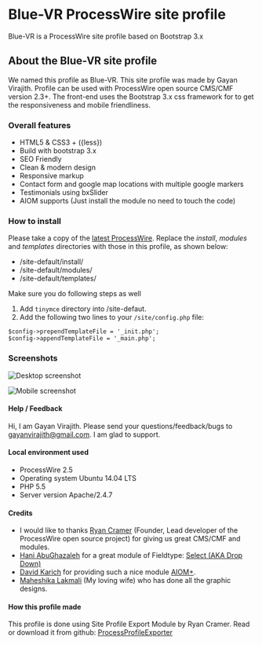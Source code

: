 # Blue-VR ProcessWire site profile

Blue-VR is a ProcessWire site profile based on Bootstrap 3.x

## About the Blue-VR site profile

We named this profile as Blue-VR. This site profile was made by Gayan Virajith. Profile can be used 
with ProcessWire open source CMS/CMF version 2.3+. The front-end uses the Bootstrap 3.x css framework 
for to get the responsiveness and mobile friendliness.

### Overall features

 * HTML5 & CSS3 + ({less})
 * Build with bootstrap 3.x
 * SEO Friendly
 * Clean & modern design
 * Responsive markup
 * Contact form and google map locations with multiple google markers
 * Testimonials using bxSlider
 * AIOM supports (Just install the module no need to touch the code)

### How to install

Please take a copy of the [latest ProcessWire](http://processwire.com/download/). 
Replace the *install*, *modules* and *templates* directories with those in 
this profile, as shown below: 

- /site-default/install/
- /site-default/modules/
- /site-default/templates/ 

Make sure you do following steps as well

 1. Add `tinymce` directory into /site-defaut.
 2. Add the following two lines to your `/site/config.php` file: 

```
$config->prependTemplateFile = '_init.php';
$config->appendTemplateFile = '_main.php';
```

### Screenshots

![Desktop screenshot](https://raw.githubusercontent.com/gayanvirajith/BlueVrSiteProfile/master/blue-vr-home-desktop.jpg "Desktop screen")

![Mobile screenshot](https://raw.githubusercontent.com/gayanvirajith/BlueVrSiteProfile/master/blue-vr-home-mobile.jpg "Mobile screen")

#### Help / Feedback

Hi, I am Gayan Virajith. Please send your questions/feedback/bugs to gayanvirajith@gmail.com. I am glad to support.

#### Local environment used

 * ProcessWire 2.5
 * Operating system Ubuntu 14.04 LTS
 * PHP 5.5
 * Server version Apache/2.4.7

#### Credits

 * I would like to thanks [Ryan Cramer](https://github.com/ryancramerdesign/) (Founder, Lead developer of the ProcessWire open source project) for giving us great CMS/CMF and modules.
 * [Hani AbuGhazaleh](https://github.com/Hani79) for a great module of Fieldtype: [Select (AKA Drop Down)](https://github.com/Hani79/Processwire_FieldType_Select_Drop_Down)
 * [David Karich](https://github.com/FlipZoomMedia) for providing such a nice module [AIOM+](https://github.com/FlipZoomMedia/ProcessWire-AIOM-All-In-One-Minify).
 * [Maheshika Lakmali](http://maheshikalakmali.github.io) (My loving wife) who has done all the graphic designs. 

#### How this profile made

This profile is done using Site Profile Export Module by Ryan Cramer. Read or download it from github: [ProcessProfileExporter](https://github.com/ryancramerdesign/ProcessExportProfile)

